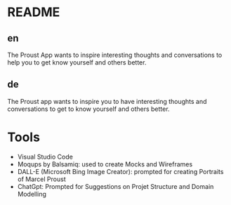 # README 

## en

The Proust App wants to inspire interesting thoughts and conversations to help you to get know yourself and others better.

## de

The Proust app wants to inspire you to have interesting thoughts and conversations to get to know yourself and others better.



# Tools

* Visual Studio Code
* Moqups by Balsamiq: used to create Mocks and Wireframes
* DALL-E (Microsoft Bing Image Creator): prompted for creating Portraits of Marcel Proust
* ChatGpt: Prompted for Suggestions on Projet Structure and Domain Modelling